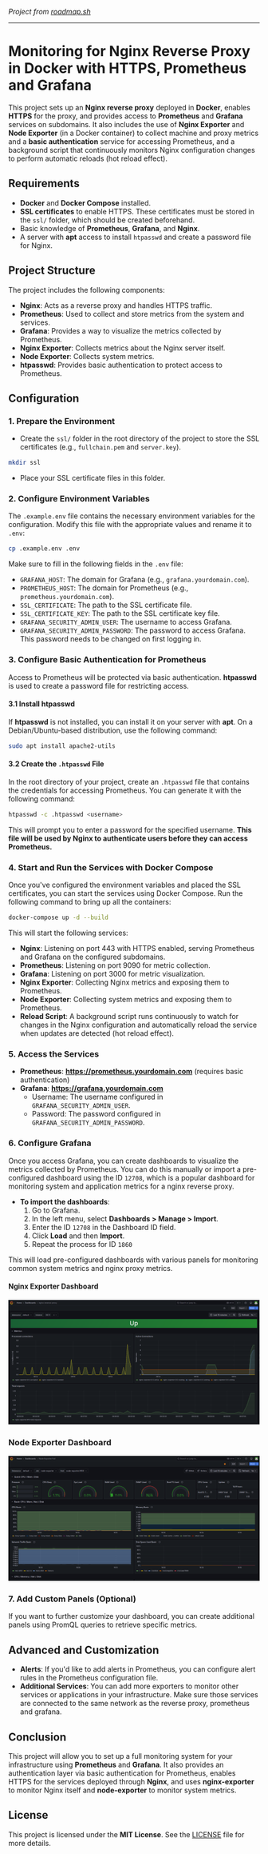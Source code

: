 *Project from [roadmap.sh](https://roadmap.sh/projects/monitoring)*

---

# Monitoring for Nginx Reverse Proxy in Docker with HTTPS, Prometheus and Grafana

This project sets up an **Nginx reverse proxy** deployed in **Docker**, enables **HTTPS** for the proxy, and provides access to **Prometheus** and **Grafana** services on subdomains. It also includes the use of **Nginx Exporter** and **Node Exporter** (in a Docker container) to collect machine and proxy metrics and a **basic authentication** service for accessing Prometheus, and a background script that continuously monitors Nginx configuration changes to perform automatic reloads (hot reload effect).

## Requirements

- **Docker** and **Docker Compose** installed.
- **SSL certificates** to enable HTTPS. These certificates must be stored in the `ssl/` folder, which should be created beforehand.
- Basic knowledge of **Prometheus**, **Grafana**, and **Nginx**.
- A server with **apt** access to install `htpasswd` and create a password file for Nginx.

## Project Structure

The project includes the following components:

- **Nginx**: Acts as a reverse proxy and handles HTTPS traffic.
- **Prometheus**: Used to collect and store metrics from the system and services.
- **Grafana**: Provides a way to visualize the metrics collected by Prometheus.
- **Nginx Exporter**: Collects metrics about the Nginx server itself.
- **Node Exporter**: Collects system metrics.
- **htpasswd**: Provides basic authentication to protect access to Prometheus.

## Configuration

### 1. **Prepare the Environment**

- Create the `ssl/` folder in the root directory of the project to store the SSL certificates (e.g., `fullchain.pem` and `server.key`).

```bash
mkdir ssl
```

- Place your SSL certificate files in this folder.

### 2. **Configure Environment Variables**

The `.example.env` file contains the necessary environment variables for the configuration. Modify this file with the appropriate values and rename it to `.env`:

```bash
cp .example.env .env
```

Make sure to fill in the following fields in the `.env` file:

- `GRAFANA_HOST`: The domain for Grafana (e.g., `grafana.yourdomain.com`).
- `PROMETHEUS_HOST`: The domain for Prometheus (e.g., `prometheus.yourdomain.com`).
- `SSL_CERTIFICATE`: The path to the SSL certificate file.
- `SSL_CERTIFICATE_KEY`: The path to the SSL certificate key file.
- `GRAFANA_SECURITY_ADMIN_USER`: The username to access Grafana.
- `GRAFANA_SECURITY_ADMIN_PASSWORD`: The password to access Grafana. This password needs to be changed on first logging in.

### 3. **Configure Basic Authentication for Prometheus**

Access to Prometheus will be protected via basic authentication. **htpasswd** is used to create a password file for restricting access.

#### 3.1 **Install htpasswd**

If **htpasswd** is not installed, you can install it on your server with **apt**. On a Debian/Ubuntu-based distribution, use the following command:

```bash
sudo apt install apache2-utils
```

#### 3.2 **Create the `.htpasswd` File**

In the root directory of your project, create an `.htpasswd` file that contains the credentials for accessing Prometheus. You can generate it with the following command:

```bash
htpasswd -c .htpasswd <username>
```

This will prompt you to enter a password for the specified username. **This file will be used by Nginx to authenticate users before they can access Prometheus.**

### 4. **Start and Run the Services with Docker Compose**

Once you've configured the environment variables and placed the SSL certificates, you can start the services using Docker Compose. Run the following command to bring up all the containers:

```bash
docker-compose up -d --build
```

This will start the following services:

- **Nginx**: Listening on port 443 with HTTPS enabled, serving Prometheus and Grafana on the configured subdomains.
- **Prometheus**: Listening on port 9090 for metric collection.
- **Grafana**: Listening on port 3000 for metric visualization.
- **Nginx Exporter**: Collecting Nginx metrics and exposing them to Prometheus.
- **Node Exporter**: Collecting system metrics and exposing them to Prometheus.
- **Reload Script**:  A background script runs continuously to watch for changes in the Nginx configuration and automatically reload the service when updates are detected (hot reload effect).

### 5. **Access the Services**

- **Prometheus**: **https://prometheus.yourdomain.com** (requires basic authentication)
- **Grafana**: **https://grafana.yourdomain.com**
  - Username: The username configured in `GRAFANA_SECURITY_ADMIN_USER`.
  - Password: The password configured in `GRAFANA_SECURITY_ADMIN_PASSWORD`.

### 6. **Configure Grafana**

Once you access Grafana, you can create dashboards to visualize the metrics collected by Prometheus. You can do this manually or import a pre-configured dashboard using the ID `12708`, which is a popular dashboard for monitoring system and application metrics for a nginx reverse proxy.

- **To import the dashboards**:
  1. Go to Grafana.
  2. In the left menu, select **Dashboards > Manage > Import**.
  3. Enter the ID `12708` in the Dashboard ID field.
  4. Click **Load** and then **Import**.
  5. Repeat the process for ID `1860`

This will load pre-configured dashboards with various panels for monitoring common system metrics and nginx proxy metrics.

#### Nginx Exporter Dashboard
![nginx-exporter-dashboard](example.png)

### Node Exporter Dashboard
![node-exporter-dashboard](example2.png)

### 7. **Add Custom Panels (Optional)**

If you want to further customize your dashboard, you can create additional panels using PromQL queries to retrieve specific metrics.

## Advanced and Customization

- **Alerts**: If you'd like to add alerts in Prometheus, you can configure alert rules in the Prometheus configuration file.
- **Additional Services**: You can add more exporters to monitor other services or applications in your infrastructure. Make sure those services are connected to the same network as the reverse proxy, prometheus and grafana.

## Conclusion

This project will allow you to set up a full monitoring system for your infrastructure using **Prometheus** and **Grafana**. It also provides an authentication layer via basic authentication for Prometheus, enables HTTPS for the services deployed through **Nginx**, and uses **nginx-exporter** to monitor Nginx itself and **node-exporter** to monitor system metrics.

## License

This project is licensed under the **MIT License**. See the [LICENSE](LICENSE) file for more details.
